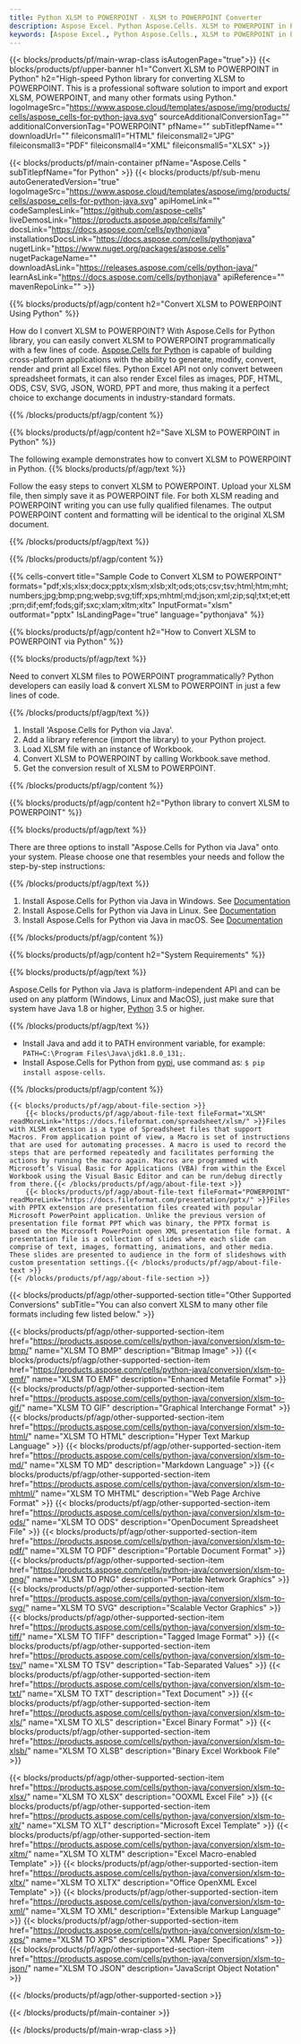 ```yaml
---
title: Python XLSM to POWERPOINT - XLSM to POWERPOINT Converter
description: Aspose Excel. Python Aspose.Cells. XLSM to POWERPOINT in Python. Python Convert XLSM to POWERPOINT saveformat. Python XLSM to POWERPOINT format. Save XLSM to POWERPOINT Python.
keywords: [Aspose Excel., Python Aspose.Cells., XLSM to POWERPOINT in Python., Python XLSM to POWERPOINT saveformat., XLSM to POWERPOINT Python., Python Convert XLSM to POWERPOINT]
---
```


{{< blocks/products/pf/main-wrap-class isAutogenPage="true">}}
{{< blocks/products/pf/upper-banner h1="Convert XLSM to POWERPOINT in Python" h2="High-speed Python library for converting XLSM to POWERPOINT. This is a professional software solution to import and export XLSM, POWERPOINT, and many other formats using Python." logoImageSrc="https://www.aspose.cloud/templates/aspose/img/products/cells/aspose_cells-for-python-java.svg" sourceAdditionalConversionTag="" additionalConversionTag="POWERPOINT" pfName="" subTitlepfName="" downloadUrl="" fileiconsmall1="HTML" fileiconsmall2="JPG" fileiconsmall3="PDF" fileiconsmall4="XML" fileiconsmall5="XLSX" >}}

{{< blocks/products/pf/main-container pfName="Aspose.Cells " subTitlepfName="for Python" >}}
{{< blocks/products/pf/sub-menu autoGeneratedVersion="true" logoImageSrc="https://www.aspose.cloud/templates/aspose/img/products/cells/aspose_cells-for-python-java.svg" apiHomeLink="" codeSamplesLink="https://github.com/aspose-cells" liveDemosLink="https://products.aspose.app/cells/family" docsLink="https://docs.aspose.com/cells/pythonjava" installationsDocsLink="https://docs.aspose.com/cells/pythonjava" nugetLink="https://www.nuget.org/packages/aspose.cells" nugetPackageName="" downloadAsLink="https://releases.aspose.com/cells/python-java/" learnAsLink="https://docs.aspose.com/cells/pythonjava" apiReference="" mavenRepoLink="" >}}


{{% blocks/products/pf/agp/content h2="Convert XLSM to POWERPOINT Using Python" %}}

How do I convert XLSM to POWERPOINT? With Aspose.Cells for Python library, you can easily convert XLSM to POWERPOINT programmatically with  a few lines of code. [Aspose.Cells for Python](https://pypi.org/project/aspose-cells) is capable of building cross-platform applications with the ability to generate, modify, convert, render and print all Excel files. Python Excel API not only convert between spreadsheet formats, it can also render Excel files as images, PDF, HTML, ODS, CSV, SVG, JSON, WORD, PPT and more, thus making it a perfect choice to exchange documents in industry-standard formats. 
 
{{% /blocks/products/pf/agp/content %}}

{{% blocks/products/pf/agp/content h2="Save XLSM to POWERPOINT in Python" %}}

The following example demonstrates how to convert XLSM to POWERPOINT in Python.
{{% blocks/products/pf/agp/text %}}

Follow the easy steps to convert XLSM to POWERPOINT. Upload your XLSM file, then simply save it as POWERPOINT file. For both XLSM reading and POWERPOINT writing you can use fully qualified filenames. The output POWERPOINT content and formatting will be identical to the original XLSM document.

{{% /blocks/products/pf/agp/text %}}

{{% /blocks/products/pf/agp/content %}}

{{% cells-convert title="Sample Code to Convert XLSM to POWERPOINT" formats="pdf;xls;xlsx;docx;pptx;xlsm;xlsb;xlt;ods;ots;csv;tsv;html;htm;mht;numbers;jpg;bmp;png;webp;svg;tiff;xps;mhtml;md;json;xml;zip;sql;txt;et;ett;prn;dif;emf;fods;gif;sxc;xlam;xltm;xltx" InputFormat="xlsm" outformat="pptx" IsLandingPage="true" language="pythonjava" %}}

{{% blocks/products/pf/agp/content h2="How to Convert XLSM to POWERPOINT via Python" %}}

{{% blocks/products/pf/agp/text %}}

Need to convert XLSM files to POWERPOINT programmatically? Python developers can easily load & convert XLSM to POWERPOINT in just a few lines of code.

{{% /blocks/products/pf/agp/text %}}

1.  Install 'Aspose.Cells for Python via Java'.
1.  Add a library reference (import the library) to your Python project.
1.  Load XLSM file with an instance of Workbook.
1.  Convert XLSM to POWERPOINT by calling Workbook.save method.
1.  Get the conversion result of XLSM to POWERPOINT.

{{% /blocks/products/pf/agp/content %}}

{{% blocks/products/pf/agp/content h2="Python library to convert XLSM to POWERPOINT" %}}

{{% blocks/products/pf/agp/text %}}

There are three options to install "Aspose.Cells for Python via Java" onto your system. Please choose one that resembles your needs and follow the step-by-step instructions:

{{% /blocks/products/pf/agp/text %}}

1.  Install Aspose.Cells for Python via Java in Windows. See [Documentation](https://docs.aspose.com/cells/python-java/getting-started/#windows)
1.  Install Aspose.Cells for Python via Java in Linux. See [Documentation](https://docs.aspose.com/cells/python-java/getting-started/#linux)
1.  Install Aspose.Cells for Python via Java in macOS. See [Documentation](https://docs.aspose.com/cells/python-java/getting-started/#macos)

{{% /blocks/products/pf/agp/content %}}

{{% blocks/products/pf/agp/content h2="System Requirements" %}}

{{% blocks/products/pf/agp/text %}}

 Aspose.Cells for Python via Java is platform-independent API and can be used on any platform (Windows, Linux and MacOS), just make sure that system have Java 1.8 or higher, [Python](https://www.python.org/downloads/) 3.5 or higher. 
 
{{% /blocks/products/pf/agp/text %}}

- Install Java and add it to PATH environment variable, for example: <code>PATH=C:\Program Files\Java\jdk1.8.0_131;</code>.
- Install Aspose.Cells for Python from <a href="https://pypi.org/project/aspose-cells/">pypi</a>, use command as: <code>$ pip install aspose-cells</code>.

{{% /blocks/products/pf/agp/content %}}

<!-- aboutfile Starts -->
    {{< blocks/products/pf/agp/about-file-section >}}
        {{< blocks/products/pf/agp/about-file-text fileFormat="XLSM" readMoreLink="https://docs.fileformat.com/spreadsheet/xlsm/" >}}Files with XLSM extension is a type of Spreadsheet files that support Macros. From application point of view, a Macro is set of instructions that are used for automating processes. A macro is used to record the steps that are performed repeatedly and facilitates performing the actions by running the macro again. Macros are programmed with Microsoft’s Visual Basic for Applications (VBA) from within the Excel Workbook using the Visual Basic Editor and can be run/debug directly from there.{{< /blocks/products/pf/agp/about-file-text >}}
        {{< blocks/products/pf/agp/about-file-text fileFormat="POWERPOINT" readMoreLink="https://docs.fileformat.com/presentation/pptx/" >}}Files with PPTX extension are presentation files created with popular Microsoft PowerPoint application. Unlike the previous version of presentation file format PPT which was binary, the PPTX format is based on the Microsoft PowerPoint open XML presentation file format. A presentation file is a collection of slides where each slide can comprise of text, images, formatting, animations, and other media. These slides are presented to audience in the form of slideshows with custom presentation settings.{{< /blocks/products/pf/agp/about-file-text >}}
    {{< /blocks/products/pf/agp/about-file-section >}}
<!-- aboutfile Ends -->

{{< blocks/products/pf/agp/other-supported-section title="Other Supported Conversions" subTitle="You can also convert XLSM to many other file formats including few listed below." >}}

{{< blocks/products/pf/agp/other-supported-section-item href="https://products.aspose.com/cells/python-java/conversion/xlsm-to-bmp/" name="XLSM TO BMP" description="Bitmap Image" >}}
{{< blocks/products/pf/agp/other-supported-section-item href="https://products.aspose.com/cells/python-java/conversion/xlsm-to-emf/" name="XLSM TO EMF" description="Enhanced Metafile Format" >}}
{{< blocks/products/pf/agp/other-supported-section-item href="https://products.aspose.com/cells/python-java/conversion/xlsm-to-gif/" name="XLSM TO GIF" description="Graphical Interchange Format" >}}
{{< blocks/products/pf/agp/other-supported-section-item href="https://products.aspose.com/cells/python-java/conversion/xlsm-to-html/" name="XLSM TO HTML" description="Hyper Text Markup Language" >}}
{{< blocks/products/pf/agp/other-supported-section-item href="https://products.aspose.com/cells/python-java/conversion/xlsm-to-md/" name="XLSM TO MD" description="Markdown Language" >}}
{{< blocks/products/pf/agp/other-supported-section-item href="https://products.aspose.com/cells/python-java/conversion/xlsm-to-mhtml/" name="XLSM TO MHTML" description="Web Page Archive Format" >}}
{{< blocks/products/pf/agp/other-supported-section-item href="https://products.aspose.com/cells/python-java/conversion/xlsm-to-ods/" name="XLSM TO ODS" description="OpenDocument Spreadsheet File" >}}
{{< blocks/products/pf/agp/other-supported-section-item href="https://products.aspose.com/cells/python-java/conversion/xlsm-to-pdf/" name="XLSM TO PDF" description="Portable Document Format" >}}
{{< blocks/products/pf/agp/other-supported-section-item href="https://products.aspose.com/cells/python-java/conversion/xlsm-to-png/" name="XLSM TO PNG" description="Portable Network Graphics" >}}
{{< blocks/products/pf/agp/other-supported-section-item href="https://products.aspose.com/cells/python-java/conversion/xlsm-to-svg/" name="XLSM TO SVG" description="Scalable Vector Graphics" >}}
{{< blocks/products/pf/agp/other-supported-section-item href="https://products.aspose.com/cells/python-java/conversion/xlsm-to-tiff/" name="XLSM TO TIFF" description="Tagged Image Format" >}}
{{< blocks/products/pf/agp/other-supported-section-item href="https://products.aspose.com/cells/python-java/conversion/xlsm-to-tsv/" name="XLSM TO TSV" description="Tab-Separated Values" >}}
{{< blocks/products/pf/agp/other-supported-section-item href="https://products.aspose.com/cells/python-java/conversion/xlsm-to-txt/" name="XLSM TO TXT" description="Text Document" >}}
{{< blocks/products/pf/agp/other-supported-section-item href="https://products.aspose.com/cells/python-java/conversion/xlsm-to-xls/" name="XLSM TO XLS" description="Excel Binary Format" >}}
{{< blocks/products/pf/agp/other-supported-section-item href="https://products.aspose.com/cells/python-java/conversion/xlsm-to-xlsb/" name="XLSM TO XLSB" description="Binary Excel Workbook File" >}}

{{< blocks/products/pf/agp/other-supported-section-item href="https://products.aspose.com/cells/python-java/conversion/xlsm-to-xlsx/" name="XLSM TO XLSX" description="OOXML Excel File" >}}
{{< blocks/products/pf/agp/other-supported-section-item href="https://products.aspose.com/cells/python-java/conversion/xlsm-to-xlt/" name="XLSM TO XLT" description="Microsoft Excel Template" >}}
{{< blocks/products/pf/agp/other-supported-section-item href="https://products.aspose.com/cells/python-java/conversion/xlsm-to-xltm/" name="XLSM TO XLTM" description="Excel Macro-enabled Template" >}}
{{< blocks/products/pf/agp/other-supported-section-item href="https://products.aspose.com/cells/python-java/conversion/xlsm-to-xltx/" name="XLSM TO XLTX" description="Office OpenXML Excel Template" >}}
{{< blocks/products/pf/agp/other-supported-section-item href="https://products.aspose.com/cells/python-java/conversion/xlsm-to-xml/" name="XLSM TO XML" description="Extensible Markup Language" >}}
{{< blocks/products/pf/agp/other-supported-section-item href="https://products.aspose.com/cells/python-java/conversion/xlsm-to-xps/" name="XLSM TO XPS" description="XML Paper Specifications" >}}
{{< blocks/products/pf/agp/other-supported-section-item href="https://products.aspose.com/cells/python-java/conversion/xlsm-to-json/" name="XLSM TO JSON" description="JavaScript Object Notation" >}}

{{< /blocks/products/pf/agp/other-supported-section >}}

{{< /blocks/products/pf/main-container >}}
    
{{< /blocks/products/pf/main-wrap-class >}}
